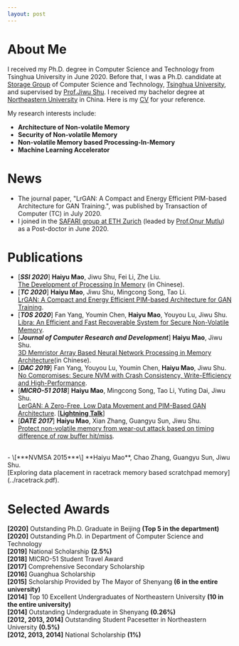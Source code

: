 ```yaml
---
layout: post
---
```


# About Me

I received my Ph.D. degree in Computer Science and Technology from Tsinghua University in June 2020. Before that, I was a Ph.D. candidate at [Storage Group](http://storage.cs.tsinghua.edu.cn/) of Computer Science and Technology, [Tsinghua University](http://www.tsinghua.edu.cn/publish/thu2018/index.html), and supervised by [Prof.Jiwu Shu](http://storage.cs.tsinghua.edu.cn/~jiwu-shu/). I received my bachelor degree at [Northeastern University](http://english.neu.edu.cn/) in China. Here is my [CV](../CV.pdf) for your reference.

My research interests include:
- **Architecture of Non-volatile Memory**
- **Security of Non-volatile Memory**
- **Non-volatile Memory based Processing-In-Memory**
- **Machine Learning Accelerator**

# News
- The journal paper, "LrGAN: A Compact and Energy Efficient PIM-based Architecture for GAN Training.", was published by Transaction of Computer (TC) in July 2020.
- I joined in the [SAFARI group at ETH Zurich](https://safari.ethz.ch/) (leaded by [Prof.Onur Mutlu](https://people.inf.ethz.ch/omutlu/)) as a Post-doctor in June 2020.


# Publications
- \[***SSI 2020***\]  **Haiyu Mao**, Jiwu Shu, Fei Li, Zhe Liu. <br> [The Development of Processing In Memory](../pimsurvey.pdf) (in Chinese).
- \[***TC 2020***\]  **Haiyu Mao**, Jiwu Shu, Mingcong Song, Tao Li. <br> [LrGAN: A Compact and Energy Efficient PIM-based Architecture for GAN Training](../LrGAN.pdf).
- \[***TOS 2020***\]  Fan Yang, Youmin Chen, **Haiyu Mao**, Youyou Lu, Jiwu Shu. <br> [Libra: An Efficient and Fast Recoverable System for Secure Non-Volatile Memory](../Libra.pdf).
- \[***Journal of Computer Research and Development***\]  **Haiyu Mao**, Jiwu Shu. <br> [3D Memristor Array Based Neural Network Processing in Memory Architecture](../3dmemristor.pdf)(in Chinese).
- \[***DAC 2019***\]  Fan Yang, Youyou Lu, Youmin Chen, **Haiyu Mao**, Jiwu Shu. <br> [No Compromises: Secure NVM with Crash Consistency, Write-Efficiency and High-Performance](../SecureNVM.pdf).
- \[***MICRO-51 2018***\]  **Haiyu Mao**, Mingcong Song, Tao Li, Yuting Dai, Jiwu Shu. <br> [LerGAN: A Zero-Free, Low Data Movement and PIM-Based GAN Architecture](../lergan.pdf).
 \[[**Lightning Talk**](https://www.youtube.com/watch?v=dmsGaoJKbAU)\]<br>
- \[***DATE 2017***\]  **Haiyu Mao**, Xian Zhang, Guangyu Sun, Jiwu Shu. <br> [Protect non-volatile memory from wear-out attack based on timing difference of row buffer hit/miss](../wearout.pdf).
<br>
- \[***NVMSA 2015***\]  **Haiyu Mao**, Chao Zhang, Guangyu Sun, Jiwu Shu. <br> [Exploring data placement in racetrack memory based scratchpad memory](../racetrack.pdf).
<br>

# Selected Awards
**\[2020\]** Outstanding Ph.D. Graduate in Beijing **(Top 5 in the department)** <br>
**\[2020\]** Outstanding Ph.D. in Department of Computer Science and Technology <br>
**\[2019\]** National Scholarship **(2.5%)** <br>
**\[2018\]** MICRO-51 Student Travel Award <br>
**\[2017\]** Comprehensive Secondary Scholarship <br>
**\[2016\]** Guanghua Scholarship <br>
**\[2015\]** Scholarship Provided by The Mayor of Shenyang **(6 in the entire university)** <br>
**\[2014\]** Top 10 Excellent Undergraduates of Northeastern University **(10 in the entire university)** <br>
**\[2014\]** Outstanding Undergraduate in Shenyang **(0.26%)** <br>
**\[2012, 2013, 2014\]** Outstanding Student Pacesetter in Northeastern University **(0.5%)** <br>
**\[2012, 2013, 2014\]** National Scholarship **(1%)** <br>

